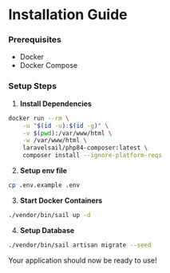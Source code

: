 # Installation Guide

### Prerequisites
- Docker
- Docker Compose

### Setup Steps

1. **Install Dependencies**
```bash
docker run --rm \
    -u "$(id -u):$(id -g)" \
    -v $(pwd):/var/www/html \
    -w /var/www/html \
    laravelsail/php84-composer:latest \
    composer install --ignore-platform-reqs
```

2. **Setup env file**
```bash
cp .env.example .env
```

3. **Start Docker Containers**
```bash
./vendor/bin/sail up -d
```

4. **Setup Database**
```bash
./vendor/bin/sail artisan migrate --seed
```

Your application should now be ready to use!
